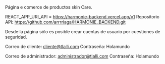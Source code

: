 Página e comerce de productos skin Care.

REACT_APP_URI_API = https://harmonie-backend.vercel.app/v1
Repositorio API: https://github.com/arrrriaga/HARMONIE_BACKEND.git

Desde la página sólo es posible crear cuentas de usuario por cuestiones de seguridad.

Correo de cliente: cliente@tlalli.com
Contraseña: Holamundo

Correo de administrador: administrador@tlalli.com
Contraseña: Holamundo

